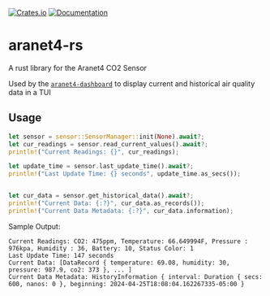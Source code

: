 [![Crates.io][crates-badge]][crates-url]
[![Documentation][docs-badge]][docs-url]

[crates-badge]: https://img.shields.io/crates/v/aranet4.svg
[crates-url]: https://crates.io/crates/aranet4
[docs-badge]: https://docs.rs/aranet4/badge.svg
[docs-url]: https://docs.rs/aranet4

# aranet4-rs

A rust library for the Aranet4 CO2 Sensor

Used by the [`aranet4-dashboard`](https://github.com/lpraneis/aranet4-dashboard) to display current and historical air quality data in a TUI

## Usage

```rust
let sensor = sensor::SensorManager::init(None).await?;
let cur_readings = sensor.read_current_values().await?;
println!("Current Readings: {}", cur_readings);

let update_time = sensor.last_update_time().await?;
println!("Last Update Time: {} seconds", update_time.as_secs());


let cur_data = sensor.get_historical_data().await?;
println!("Current Data: {:?}", cur_data.as_records());
println!("Current Data Metadata: {:?}", cur_data.information);
```

Sample Output:
```
Current Readings: CO2: 475ppm, Temperature: 66.649994F, Pressure : 976kpa, Humidity : 36, Battery: 10, Status Color: 1
Last Update Time: 147 seconds
Current Data: [DataRecord { temperature: 69.08, humidity: 30, pressure: 987.9, co2: 373 }, ... ]
Current Data Metadata: HistoryInformation { interval: Duration { secs: 600, nanos: 0 }, beginning: 2024-04-25T18:08:04.162267335-05:00 }
```
